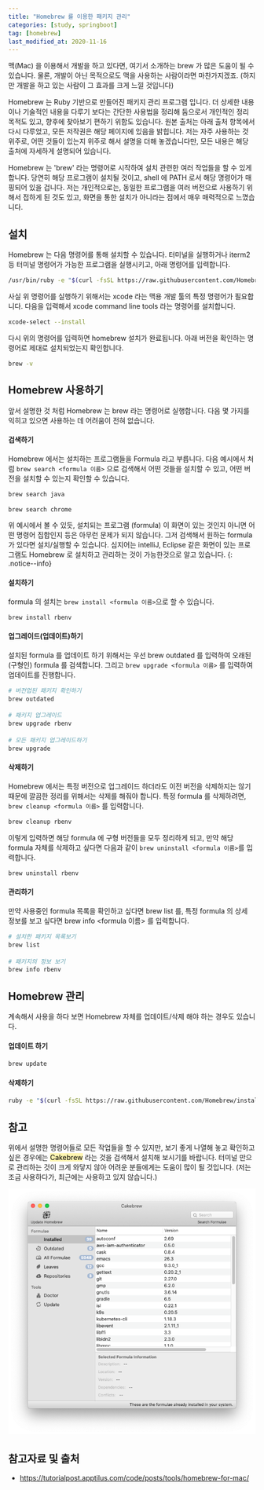 ```yaml
---
title: "Homebrew 를 이용한 패키지 관리"
categories: [study, springboot]
tag: [homebrew]
last_modified_at: 2020-11-16
---
```


맥(Mac) 을 이용해서 개발을 하고 있다면, 여기서 소개하는 brew 가 많은 도움이 될 수 있습니다. 물론, 개발이 아닌 목적으로도 맥을 사용하는 사람이라면 마찬가지겠죠. (하지만 개발을 하고 있는 사람이 그 효과를 크게 느낄 것입니다)

Homebrew 는 Ruby 기반으로 만들어진 패키지 관리 프로그램 입니다. 더 상세한 내용이나 기술적인 내용을 다루기 보다는 간단한 사용법을 정리해 둠으로서 개인적인 정리 목적도 있고, 향후에 찾아보기 편하기 위함도 있습니다. 원본 출처는 아래 출처 항목에서 다시 다루었고, 모든 저작권은 해당 페이지에 있음을 밝힙니다. 저는 자주 사용하는 것 위주로, 어떤 것들이 있는지 위주로 해서 설명을 더해 놓겠습니다만, 모든 내용은 해당 출처에 자세하게 설명되어 있습니다. 

Homebrew 는 'brew' 라는 명령어로 시작하여 설치 관련한 여러 작업들을 할 수 있게 합니다. 당연히 해당 프로그램이 설치될 것이고, shell 에 PATH 로서 해당 명령어가 매핑되어 있을 겁니다. 저는 개인적으로는, 동일한 프로그램을 여러 버전으로 사용하기 위해서 접하게 된 것도 있고, 화면을 통한 설치가 아니라는 점에서 매우 매력적으로 느꼈습니다. 

## 설치

Homebrew 는 다음 명령어를 통해 설치할 수 있습니다. 터미널을 실행하거나 iterm2 등 터미널 명령어가 가능한 프로그램을 실행시키고, 아래 명령어를 입력합니다. 

```sh
/usr/bin/ruby -e "$(curl -fsSL https://raw.githubusercontent.com/Homebrew/install/master/install)"
```

사실 위 명령어를 실행하기 위해서는 xcode 라는 맥용 개발 툴의 특정 명령어가 필요합니다. 다음을 입력해서 xcode command line tools  라는 명령어를 설치합니다. 

```sh
xcode-select --install
```

다시 위의 명령어를 입력하면 homebrew 설치가 완료됩니다. 아래 버전을 확인하는 명령어로 제대로 설치되었는지 확인합니다. 

```sh
brew -v
```

## Homebrew 사용하기

앞서 설명한 것 처럼 Homebrew 는 brew 라는 명령어로 실행합니다. 다음 몇 가지를 익히고 있으면 사용하는 데 어려움이 전혀 없습니다.

#### 검색하기

Homebrew 에서는 설치하는 프로그램들을 Formula 라고 부릅니다. 다음 예시에서 처럼 `brew search <formula 이름>` 으로 검색해서 어떤 것들을 설치할 수 있고, 어떤 버전을 설치할 수 있는지 확인할 수 있습니다. 

```sh
brew search java
```

```sh
brew search chrome
```

위 예시에서 볼 수 있듯, 설치되는 프로그램 (formula) 이 화면이 있는 것인지 아니면 어떤 명령어 집합인지 등은 아무런 문제가 되지 않습니다. 그저 검색해서 원하는 formula 가 있다면 설치/실행할 수 있습니다. 심지어는 intelliJ, Eclipse 같은 화면이 있는 프로그램도 Homebrew 로 설치하고 관리하는 것이 가능한것으로 알고 있습니다.
{: .notice--info}

#### 설치하기

formula 의 설치는 `brew install <formula 이름>`으로 할 수 있습니다. 

```sh
brew install rbenv
```

#### 업그레이드(업데이트)하기

설치된 formula 를 업데이트 하기 위해서는 우선 brew outdated 를 입력하여 오래된(구형인) formula 를 검색합니다. 그리고 `brew upgrade <formula 이름>`  를 입력하여 업데이트를 진행합니다. 

```sh
# 버전업된 패키지 확인하기
brew outdated

# 패키지 업그레이드
brew upgrade rbenv

# 모든 패키지 업그레이드하기
brew upgrade
```

#### 삭제하기

Homebrew 에서는 특정 버전으로 업그레이드 하더라도 이전 버전을 삭제하지는 않기 때문에 깔끔한 정리를 위해서는 삭제를 해줘야 합니다. 특정 formula 를 삭제하려면, `brew cleanup <formula 이름>` 를 입력합니다. 

```sh
brew cleanup rbenv
```

이렇게 입력하면 해당 formula 에 구형 버전들을 모두 정리하게 되고, 만약 해당 formula 자체를 삭제하고 싶다면 다음과 같이 `brew uninstall <formula 이름>`를 입력합니다. 

```sh
brew uninstall rbenv
```

#### 관리하기

만약 사용중인 formula 목록을 확인하고 싶다면 brew list 를, 특정 formula 의 상세 정보를 보고 싶다면 brew info <formula 이름> 를 입력합니다. 

```sh
# 설치한 패키지 목록보기
brew list

# 패키지의 정보 보기
brew info rbenv
```

## Homebrew 관리

계속해서 사용을 하다 보면 Homebrew 자체를 업데이트/삭제 해야 하는 경우도 있습니다. 

#### 업데이트 하기

```sh
brew update
```

#### 삭제하기

```sh
ruby -e "$(curl -fsSL https://raw.githubusercontent.com/Homebrew/install/master/uninstall)"
```

## 참고

위에서 설명한 명령어들로 모든 작업들을 할 수 있지만, 보기 좋게 나열해 놓고 확인하고 싶은 경우에는 <mark style='background-color: #fff5b1'>Cakebrew</mark> 라는 것을 검색해서 설치해 보시기를 바랍니다. 터미널 만으로 관리하는 것이 크게 와닿지 않아 어려운 분들에게는 도움이 많이 될 것입니다. (저는 조금 사용하다가, 최근에는 사용하고 있지 않습니다.)

![](/assets/images/posts/study/springboot/2020-11-16-01020-install-homebrew/cakebrew.png)


## 참고자료 및 출처

- <https://tutorialpost.apptilus.com/code/posts/tools/homebrew-for-mac/>
